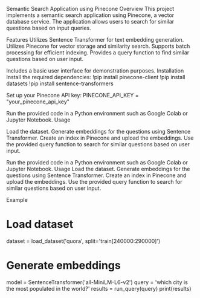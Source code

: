Semantic Search Application using Pinecone
Overview
This project implements a semantic search application using Pinecone, a vector database service. The application allows users to search for similar questions based on input queries.

Features
Utilizes Sentence Transformer for text embedding generation.
Utilizes Pinecone for vector storage and similarity search.
Supports batch processing for efficient indexing.
Provides a query function to find similar questions based on user input.

Includes a basic user interface for demonstration purposes.
Installation
Install the required dependencies:
!pip install pinecone-client
!pip install datasets
!pip install sentence-transformers

Set up your Pinecone API key:
PINECONE_API_KEY = "your_pinecone_api_key"


Run the provided code in a Python environment such as Google Colab or Jupyter Notebook.
Usage

Load the dataset.
Generate embeddings for the questions using Sentence Transformer.
Create an index in Pinecone and upload the embeddings.
Use the provided query function to search for similar questions based on user input.

Run the provided code in a Python environment such as Google Colab or Jupyter Notebook.
Usage
Load the dataset.
Generate embeddings for the questions using Sentence Transformer.
Create an index in Pinecone and upload the embeddings.
Use the provided query function to search for similar questions based on user input.

Example
# Load dataset
dataset = load_dataset('quora', split='train[240000:290000]')

# Generate embeddings
model = SentenceTransformer('all-MiniLM-L6-v2')
query = 'which city is the most populated in the world?'
results = run_query(query)
print(results)
